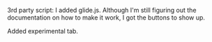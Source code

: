 3rd party script: I added glide.js. Although I'm still figuring out the documentation on how to make it work, I got the buttons to show up.

Added experimental tab.